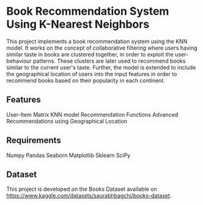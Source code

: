 # Book Recommendation System Using K-Nearest Neighbors
This project implements a book recommendation system using the KNN model. It works on the concept of collaborative filtering where users
having similar taste in books are clustered together, in order to exploit the user-behaviour patterns. These clusters are later used to recommend books similar to the current user's taste.
Further, the model is extended to include the geographical location of users into the input features in order to recommend books based on their popularity in each continent.

## Features
User-Item Matrix
KNN model
Recommendation Functions
Advanced Recommendations using Geographical Location

## Requirements
Numpy
Pandas
Seaborn
Matplotlib
Sklearn
SciPy

## Dataset
This project is developed on the Books Dataset available on https://www.kaggle.com/datasets/saurabhbagchi/books-dataset.

